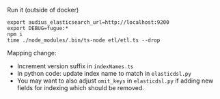 Run it (outside of docker)

```
export audius_elasticsearch_url=http://localhost:9200
export DEBUG=fugue:*
npm i
time ./node_modules/.bin/ts-node etl/etl.ts --drop
```

Mapping change:

- Increment version suffix in `indexNames.ts`
- In python code: update index name to match in `elasticdsl.py`
- You may want to also adjust `omit_keys` in `elasticdsl.py` if adding new fields for indexing which should be removed.
